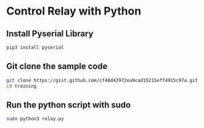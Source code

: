 # Control Relay with Python

## Install Pyserial Library

```bash
pip3 install pyserial
```

## Git clone the sample code

```bash
git clone https://gist.github.com/cf48d42972ea9cad15215eff4915c97a.git training
cd training
```

## Run the python script with sudo

```bash
sudo python3 relay.py
```
